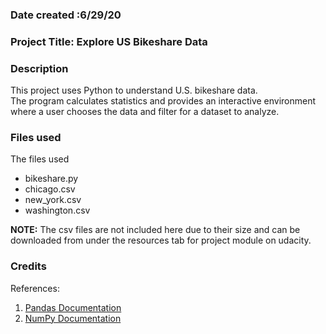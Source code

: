 ### Date created :6/29/20

### Project Title:  Explore US Bikeshare Data 

### Description

This project uses Python to understand U.S. bikeshare data.  
The program calculates statistics and provides an interactive environment where a user chooses the data and filter for a dataset to analyze.

### Files used
The files used
* bikeshare.py
* chicago.csv
* new_york.csv
* washington.csv

**NOTE:** The csv files are not included here due to their size and can be downloaded from under the resources tab for project module on udacity.

### Credits
References: 
1. [Pandas Documentation](https://pandas.pydata.org/docs/user_guide/index.html)
2. [NumPy Documentation](https://numpy.org/doc/stable/)

